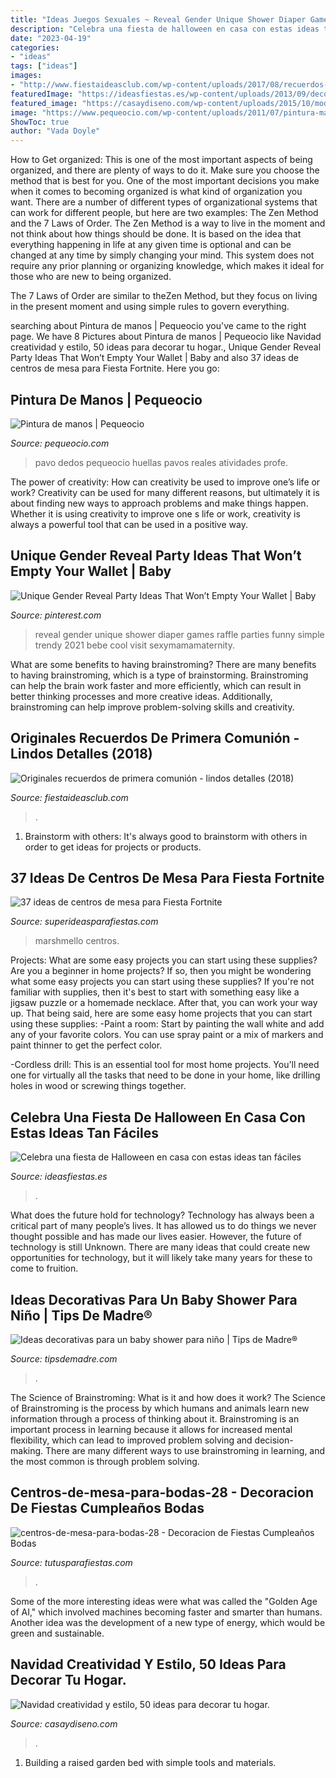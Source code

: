 ```yaml
---
title: "Ideas Juegos Sexuales ~ Reveal Gender Unique Shower Diaper Games Raffle Parties Funny Simple Trendy 2021 Bebe Cool Visit Sexymamamaternity"
description: "Celebra una fiesta de halloween en casa con estas ideas tan fáciles"
date: "2023-04-19"
categories:
- "ideas"
tags: ["ideas"]
images:
- "http://www.fiestaideasclub.com/wp-content/uploads/2017/08/recuerdos-de-primera-comunion-niña-cruz-galleta.jpg"
featuredImage: "https://ideasfiestas.es/wp-content/uploads/2013/09/decoracion-facil-halloween-2013.jpg"
featured_image: "https://casaydiseno.com/wp-content/uploads/2015/10/moderna-diferentes-casa-azules.jpg"
image: "https://www.pequeocio.com/wp-content/uploads/2011/07/pintura-manos-pavo-real-e1311611497955.jpg"
ShowToc: true
author: "Vada Doyle"
---
```



How to Get organized: This is one of the most important aspects of being organized, and there are plenty of ways to do it. Make sure you choose the method that is best for you.
One of the most important decisions you make when it comes to becoming organized is what kind of organization you want. There are a number of different types of organizational systems that can work for different people, but here are two examples: The Zen Method and the 7 Laws of Order.
The Zen Method is a way to live in the moment and not think about how things should be done. It is based on the idea that everything happening in life at any given time is optional and can be changed at any time by simply changing your mind. This system does not require any prior planning or organizing knowledge, which makes it ideal for those who are new to being organized.

The 7 Laws of Order are similar to theZen Method, but they focus on living in the present moment and using simple rules to govern everything.

	

		
searching about Pintura de manos | Pequeocio you've came to the right page. We have 8 Pictures about Pintura de manos | Pequeocio like Navidad creatividad y estilo, 50 ideas para decorar tu hogar., Unique Gender Reveal Party Ideas That Won’t Empty Your Wallet | Baby and also 37 ideas de centros de mesa para Fiesta Fortnite. Here you go:
		
    
## Pintura De Manos | Pequeocio

<img loading=lazy src="https://www.pequeocio.com/wp-content/uploads/2011/07/pintura-manos-pavo-real-e1311611497955.jpg" onerror="this.onerror=null;this.src='https://tse2.mm.bing.net/th?id=OIP.A5YH1citmN-62ahJTD8kwwHaKF&amp;pid=15.1';" alt="Pintura de manos | Pequeocio">

_Source: pequeocio.com_

>pavo dedos pequeocio huellas pavos reales atividades profe. 

	

The power of creativity: How can creativity be used to improve one’s life or work?
Creativity can be used for many different reasons, but ultimately it is about finding new ways to approach problems and make things happen. Whether it is using creativity to improve one s life or work, creativity is always a powerful tool that can be used in a positive way.

    
## Unique Gender Reveal Party Ideas That Won’t Empty Your Wallet | Baby

<img loading=lazy src="https://i.pinimg.com/736x/51/cc/88/51cc887fdb2867ae29386695188f4c47.jpg" onerror="this.onerror=null;this.src='https://tse3.mm.bing.net/th?id=OIP.XcAwQOxOvzKWotkI8A41dAHaNK&amp;pid=15.1';" alt="Unique Gender Reveal Party Ideas That Won’t Empty Your Wallet | Baby">

_Source: pinterest.com_

>reveal gender unique shower diaper games raffle parties funny simple trendy 2021 bebe cool visit sexymamamaternity. 

	

What are some benefits to having brainstroming?
There are many benefits to having brainstroming, which is a type of brainstorming. Brainstroming can help the brain work faster and more efficiently, which can result in better thinking processes and more creative ideas. Additionally, brainstroming can help improve problem-solving skills and creativity.

    
## Originales Recuerdos De Primera Comunión - Lindos Detalles (2018)

<img loading=lazy src="http://www.fiestaideasclub.com/wp-content/uploads/2017/08/recuerdos-de-primera-comunion-niña-cruz-galleta.jpg" onerror="this.onerror=null;this.src='https://tse4.mm.bing.net/th?id=OIP.eYWIth0GHdUlOAtQARGW_AAAAA&amp;pid=15.1';" alt="Originales recuerdos de primera comunión - lindos detalles (2018)">

_Source: fiestaideasclub.com_

>. 

	

1. Brainstorm with others: It's always good to brainstorm with others in order to get ideas for projects or products.

    
## 37 Ideas De Centros De Mesa Para Fiesta Fortnite

<img loading=lazy src="https://1.bp.blogspot.com/-FAinV4SZMTI/XiiUVAoktwI/AAAAAAAAhHc/WqV7nSRtWmctAzcl5KkH2BsQ0FwSfO7ogCLcBGAsYHQ/s1600/centros-de-mesa-fortnite-ideas-fiesta-34.jpg" onerror="this.onerror=null;this.src='https://tse2.mm.bing.net/th?id=OIP.ctzq155JfYZlxSUusFUC_gHaJ5&amp;pid=15.1';" alt="37 ideas de centros de mesa para Fiesta Fortnite">

_Source: superideasparafiestas.com_

>marshmello centros. 

	

Projects: What are some easy projects you can start using these supplies?
Are you a beginner in home projects? If so, then you might be wondering what some easy projects you can start using these supplies? If you're not familiar with supplies, then it's best to start with something easy like a jigsaw puzzle or a homemade necklace. After that, you can work your way up. That being said, here are some easy home projects that you can start using these supplies: 
-Paint a room: Start by painting the wall white and add any of your favorite colors. You can use spray paint or a mix of markers and paint thinner to get the perfect color. 

-Cordless drill: This is an essential tool for most home projects. You'll need one for virtually all the tasks that need to be done in your home, like drilling holes in wood or screwing things together.

    
## Celebra Una Fiesta De Halloween En Casa Con Estas Ideas Tan Fáciles

<img loading=lazy src="https://ideasfiestas.es/wp-content/uploads/2013/09/decoracion-facil-halloween-2013.jpg" onerror="this.onerror=null;this.src='https://tse3.mm.bing.net/th?id=OIP.Q4w5Yxl5QUEA2ldiyDR7YwAAAA&amp;pid=15.1';" alt="Celebra una fiesta de Halloween en casa con estas ideas tan fáciles">

_Source: ideasfiestas.es_

>. 

	

What does the future hold for technology?
Technology has always been a critical part of many people’s lives. It has allowed us to do things we never thought possible and has made our lives easier. However, the future of technology is still Unknown. There are many ideas that could create new opportunities for technology, but it will likely take many years for these to come to fruition.

    
## Ideas Decorativas Para Un Baby Shower Para Niño | Tips De Madre®

<img loading=lazy src="https://tipsdemadre.com/wp-content/uploads/2015/08/babyshower-centro-globos.jpg" onerror="this.onerror=null;this.src='https://tse4.mm.bing.net/th?id=OIP.OJZ5j4JE69cn0m_vMxI2bgAAAA&amp;pid=15.1';" alt="Ideas decorativas para un baby shower para niño | Tips de Madre®">

_Source: tipsdemadre.com_

>. 

	

The Science of Brainstroming: What is it and how does it work?
The Science of Brainstroming is the process by which humans and animals learn new information through a process of thinking about it. Brainstroming is an important process in learning because it allows for increased mental flexibility, which can lead to improved problem solving and decision-making. There are many different ways to use brainstroming in learning, and the most common is through problem solving.

    
## Centros-de-mesa-para-bodas-28 - Decoracion De Fiestas Cumpleaños Bodas

<img loading=lazy src="https://tutusparafiestas.com/wp-content/uploads/2016/11/Centros-de-mesa-para-bodas-28.jpg" onerror="this.onerror=null;this.src='https://tse1.mm.bing.net/th?id=OIP.u4X7QLFS9CvDu1lIDVfqsAHaJ4&amp;pid=15.1';" alt="centros-de-mesa-para-bodas-28 - Decoracion de Fiestas Cumpleaños Bodas">

_Source: tutusparafiestas.com_

>. 

	

Some of the more interesting ideas were what was called the "Golden Age of AI," which involved machines becoming faster and smarter than humans. Another idea was the development of a new type of energy, which would be green and sustainable.

    
## Navidad Creatividad Y Estilo, 50 Ideas Para Decorar Tu Hogar.

<img loading=lazy src="https://casaydiseno.com/wp-content/uploads/2015/10/moderna-diferentes-casa-azules.jpg" onerror="this.onerror=null;this.src='https://tse4.mm.bing.net/th?id=OIP.w4xuDhZIvY9Qd1it2Kl4OQHaLH&amp;pid=15.1';" alt="Navidad creatividad y estilo, 50 ideas para decorar tu hogar.">

_Source: casaydiseno.com_

>. 

	

1. Building a raised garden bed with simple tools and materials.

